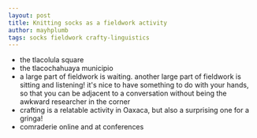 ```yaml
---
layout: post
title: Knitting socks as a fieldwork activity
author: mayhplumb
tags: socks fieldwork crafty-linguistics
---
```


- the tlacolula square
- the tlacochahuaya municipio
- a large part of fieldwork is waiting. another large part of fieldwork is sitting and listening! it's nice to have something to do with your hands, so that you can be adjacent to a conversation without being the awkward researcher in the corner
- crafting is a relatable activity in Oaxaca, but also a surprising one for a gringa!
- comraderie online and at conferences